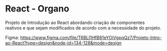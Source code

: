 # React - Organo
Projeto de Introdução ao React abordando criação de componentes reativos e que sejam modificados de acordo com a necessidade do projeto.

Figma: https://www.figma.com/file/T6BLI1HfB81eYOiVgpqQz7/Projeto-Intro-ao-React?type=design&node-id=134-128&mode=design
